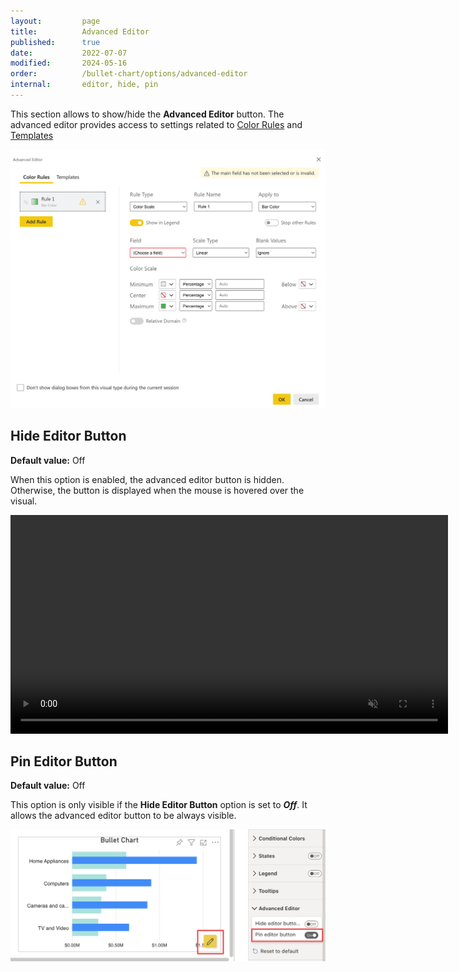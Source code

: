 ```yaml
---
layout:         page
title:          Advanced Editor
published:      true
date:           2022-07-07
modified:   	2024-05-16
order:          /bullet-chart/options/advanced-editor
internal:       editor, hide, pin
---
```


This section allows to show/hide the **Advanced Editor** button. The advanced editor provides access to settings related to [Color Rules](../../../features/color-rules.md) and [Templates](../../../features/templates.md)

<img src="images/advanced-editor.png" width="600">

## Hide Editor Button

**Default value:** Off

When this option is enabled, the advanced editor button is hidden. Otherwise, the button is displayed when the mouse is hovered over the visual.

<video src="images/hide-editor-button.mp4" width="700" autoplay loop muted></video>

## Pin Editor Button

**Default value:** Off

This option is only visible if the **Hide Editor Button** option is set to ***Off***. It allows the advanced editor button to be always visible.

<img src="images/pin-editor-button.png" width="700">